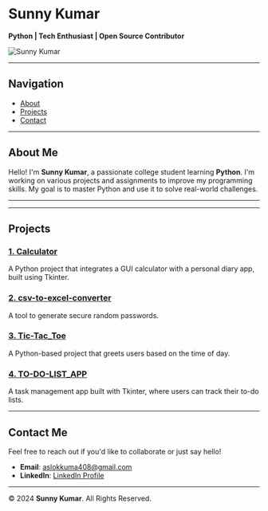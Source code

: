 # Sunny Kumar  
**Python | Tech Enthusiast | Open Source Contributor**  

![Sunny Kumar](https://img.shields.io/badge/Sunny%20Kumar-Python%20Developer-blue)  

---

## Navigation
- [About](#about)
- [Projects](#projects)
- [Contact](#contact)

---

## About Me
Hello! I'm **Sunny Kumar**, a passionate college student learning **Python**. I'm working on various projects and assignments to improve my programming skills. My goal is to master Python and use it to solve real-world challenges.

---

---

## Projects

### [1. Calculator](https://github.com/sunnymishra565/calculator.git)
A Python project that integrates a GUI calculator with a personal diary app, built using Tkinter.

### [2. csv-to-excel-converter](https://github.com/sunnymishra565/csv-to-excel-converter.git)
A tool to generate secure random passwords.

### [3. Tic-Tac_Toe](https://github.com/sunnymishra565/Tic_Tac_Toe.git)
A Python-based project that greets users based on the time of day.

### [4. TO-DO-LIST_APP](https://github.com/sunnymishra565/To-do-list.git)
A task management app built with Tkinter, where users can track their to-do lists.


---

## Contact Me  
Feel free to reach out if you'd like to collaborate or just say hello!  
- **Email**: [aslokkuma408@gmail.com](mailto:aslokkuma408@gmail.com)  
- **LinkedIn**: [LinkedIn Profile](https://www.linkedin.com/in/sunny-mishra-101386320/)

---

© 2024 **Sunny Kumar**. All Rights Reserved.
